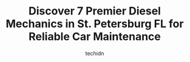 ---
layout: ampstory
image: https://images.unsplash.com/photo-1474015977340-64a93f54a9f5?ixlib=rb-4.0.3&ixid=MnwxMjA3fDB8MHxwaG90by1wYWdlfHx8fGVufDB8fHx8&auto=format&fit=crop&w=640&h=853&q=80
author: techidn
featured: false
description: Entrust your vehicle to the 7 best Diesel Mechanic in St. Petersburg  FL, USA and experience the difference they can make. With their extensive knowledge, state-of-the-art facilities, and co
title: Discover 7 Premier Diesel Mechanics in St. Petersburg  FL for Reliable Car Maintenance
cover:
   title: Discover 7 Premier Diesel Mechanics in St. Petersburg  FL for Reliable Car Maintenance
   subtitle: Rickpate
   background: https://images.unsplash.com/photo-1474015977340-64a93f54a9f5?ixlib=rb-4.0.3&ixid=MnwxMjA3fDB8MHxwaG90by1wYWdlfHx8fGVufDB8fHx8&auto=format&fit=crop&w=640&h=853&q=80

pages: 
 - layout: thirds
   top: <h1>#1 European Performance</h1>
   bottom: "<p>Best BMW shop in Tampa Bay! Ive been coming to European Performance for years with my 3 series and X3… now X5. Brad and his team treated me like family. Great servic</p>"
   background: https://www.knot35.com/toplist/wp-content/uploads/2023/06/best-diesel-mechanic-1-in-st-petersburg-fl-1685832753.jpeg
   backgroundblur: true
 - layout: thirds
   top: <h1>#2 Ice Cold Air Discount Auto Repair</h1>
   bottom: "<p>380 34th St N, St. Petersburg, FL 33713, United States</p>"
   background: https://www.knot35.com/toplist/wp-content/uploads/2023/06/best-diesel-mechanic-2-in-st-petersburg-fl-1685832754.jpeg
   cta:
      link: https://www.knot35.com/toplist/discover-7-premier-diesel-mechanics-in-st-petersburg-fl-for-reliable-car-maintenance/
      text: Discover 7 Premier Diesel Mechanics in St. Petersburg  FL for Reliable Car Maintenance
 - layout: thirds
   top: <h1>#3 Affordable Auto and Truck Repair</h1>
   bottom: "<p>7121 9th Ave N, St. Petersburg, FL 33710, United States</p>"
   background: https://www.knot35.com/toplist/wp-content/uploads/2023/06/best-diesel-mechanic-3-in-st-petersburg-fl-1685832754.jpeg
   cta:
      link: https://www.knot35.com/toplist/discover-7-premier-diesel-mechanics-in-st-petersburg-fl-for-reliable-car-maintenance/
      text: Discover 7 Premier Diesel Mechanics in St. Petersburg  FL for Reliable Car Maintenance
 - layout: thirds
   top: <h1>#4 Pyramid Automotive Inc</h1>
   bottom: "<p>3231 46th Ave N, St. Petersburg, FL 33714, United States</p>"
   background: https://images.unsplash.com/photo-1567095761054-7a02e69e5c43?ixlib=rb-4.0.3&ixid=MnwxMjA3fDB8MHxwaG90by1wYWdlfHx8fGVufDB8fHx8&auto=format&fit=crop&w=640&h=853&q=80
   cta:
      link: https://www.knot35.com/toplist/discover-7-premier-diesel-mechanics-in-st-petersburg-fl-for-reliable-car-maintenance/
      text: Discover 7 Premier Diesel Mechanics in St. Petersburg  FL for Reliable Car Maintenance
 - layout: thirds
   top: <h1>#5 Daves Automotive Repair, LLC</h1>
   bottom: "<p>5290 Ste A 95th St N, St. Petersburg, FL 33708, United States</p>"
   background: https://images.unsplash.com/photo-1536745287225-21d689278fd1?ixlib=rb-4.0.3&ixid=MnwxMjA3fDB8MHxwaG90by1wYWdlfHx8fGVufDB8fHx8&auto=format&fit=crop&w=640&h=853&q=80
   cta:
      link: https://www.knot35.com/toplist/discover-7-premier-diesel-mechanics-in-st-petersburg-fl-for-reliable-car-maintenance/
      text: Discover 7 Premier Diesel Mechanics in St. Petersburg  FL for Reliable Car Maintenance
 - layout: thirds
   top: <h1>#6 MAROC EXPRESS LLC</h1>
   bottom: "<p>2285 1st Ave N, St. Petersburg, FL 33713, United States</p>"
   background: https://images.unsplash.com/photo-1609083590460-7b8cc0ca65f8?ixlib=rb-4.0.3&ixid=MnwxMjA3fDB8MHxwaG90by1wYWdlfHx8fGVufDB8fHx8&auto=format&fit=crop&w=640&h=853&q=80
   cta:
      link: https://www.knot35.com/toplist/discover-7-premier-diesel-mechanics-in-st-petersburg-fl-for-reliable-car-maintenance/
      text: Discover 7 Premier Diesel Mechanics in St. Petersburg  FL for Reliable Car Maintenance
 - layout: thirds
   top: <h1>#7 Mahoney Auto Repair Inc.</h1>
   bottom: "<p>4040 54th Ave N, St. Petersburg, FL 33714, United States</p>"
   background: https://images.unsplash.com/photo-1614648718611-0635f29016cb?ixlib=rb-4.0.3&ixid=MnwxMjA3fDB8MHxwaG90by1wYWdlfHx8fGVufDB8fHx8&auto=format&fit=crop&w=640&h=853&q=80
   cta:
      link: https://www.knot35.com/toplist/discover-7-premier-diesel-mechanics-in-st-petersburg-fl-for-reliable-car-maintenance/
      text: Discover 7 Premier Diesel Mechanics in St. Petersburg  FL for Reliable Car Maintenance
 - layout: thirds
   middle: Continue reading...
   background: https://images.unsplash.com/photo-1602536052359-ef94c21c5948?ixlib=rb-4.0.3&ixid=MnwxMjA3fDB8MHxwaG90by1wYWdlfHx8fGVufDB8fHx8&auto=format&fit=crop&w=640&h=853&q=80
   cta:
      link: https://www.knot35.com/toplist/discover-7-premier-diesel-mechanics-in-st-petersburg-fl-for-reliable-car-maintenance/
      text: Discover 7 Premier Diesel Mechanics in St. Petersburg  FL for Reliable Car Maintenance
      
---